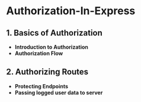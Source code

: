 # Authorization-In-Express
## 1. Basics of Authorization
- **Introduction to Authorization**
- **Authorization Flow**
## 2. Authorizing Routes
- **Protecting Endpoints**
- **Passing logged user data to server**
